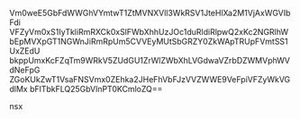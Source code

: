 Vm0weE5GbFdWWGhVYmtwT1ZtMVNXVll3WkRSV1JteHlXa2M1VjAxWGVIbFdi
VFZyVm0xS1IyTkliRmRXCk0xSlFWbXhhUzJOc1duRldiRlpwQ2xKc2NGRlhW
bEpMVXpGT1NGWnJiRmRpUm5CVVEyMUtSbGRZY0ZkWApTRUpFVmtSS1UxZEdU
bkppUmxKcFZqTm9WRkV5ZUdGU1ZrWlZWbXhLVGdwaVZrbDZWMVphWVdNeFpG
ZGoKUkZwT1VsaFNSVmx0ZEhka2JHeFhVbFJzVVZWWE9VeFpiVFZyWkVGdlMx
bFlTbkFLQ25GbVlnPT0KCmloZQ==

nsx